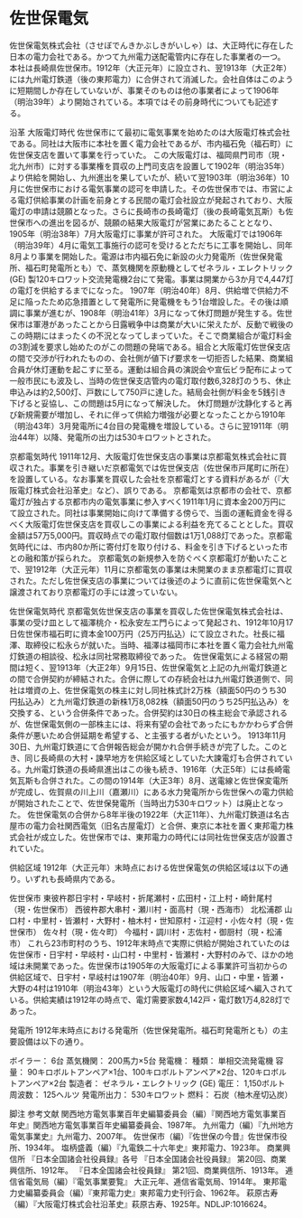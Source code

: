 # 佐世保電気

佐世保電気株式会社（させぼでんきかぶしきがいしゃ）は、大正時代に存在した日本の電力会社である。かつて九州電力送配電管内に存在した事業者の一つ。
本社は長崎県佐世保市。1912年（大正元年）に設立され、翌1913年（大正2年）には九州電灯鉄道（後の東邦電力）に合併されて消滅した。会社自体はこのように短期間しか存在していないが、事業そのものは他の事業者によって1906年（明治39年）より開始されている。本項ではその前身時代についても記述する。

沿革
大阪電灯時代
佐世保市にて最初に電気事業を始めたのは大阪電灯株式会社である。同社は大阪市に本社を置く電力会社であるが、市内福石免（福石町）に佐世保支店を置いて事業を行っていた。
この大阪電灯は、福岡県門司市（現・北九州市）に対する事業権を買収の上門司支店を設置して1902年（明治35年）より供給を開始し、九州進出を果していたが、続いて翌1903年（明治36年）10月に佐世保市における電気事業の認可を申請した。その佐世保市では、市営による電灯供給事業の計画を前身とする民間の電灯会社設立が発起されており、大阪電灯の申請は競願となった。さらに長崎市の長崎電灯（後の長崎電気瓦斯）も佐世保市への進出を図るが、競願の結果大阪電灯が営業にあたることとなり、1905年（明治38年）7月大阪電灯に事業が許可された。
大阪電灯では1906年（明治39年）4月に電気工事施行の認可を受けるとただちに工事を開始し、同年8月より事業を開始した。電源は市内福石免に新設の火力発電所（佐世保発電所、福石町発電所とも）で、蒸気機関を原動機としてゼネラル・エレクトリック (GE) 製120キロワット交流発電機2台にて発電。事業は開業から3か月で4,447灯の電灯を供給するまでになった。
1907年（明治40年）8月、供給増で供給力不足に陥ったため応急措置として発電所に発電機をもう1台増設した。その後は順調に事業が進むが、1908年（明治41年）3月になって休灯問題が発生する。佐世保市は軍港があったことから日露戦争中は商業が大いに栄えたが、反動で戦後のこの時期にはまったくの不況となってしまっていた。そこで商業組合が電灯料金の3割減を要求し始めたのがこの問題の発端である。組合と大阪電灯佐世保支店の間で交渉が行われたものの、会社側が値下げ要求を一切拒否した結果、商業組合員が休灯運動を起こすに至る。運動は組合員の演説会や宣伝ビラ配布によって一般市民にも波及し、当時の佐世保支店管内の電灯取付数6,328灯のうち、休止申込みは約2,500灯、戸数にして750戸に達した。結局会社側が料金を5銭引き下げると妥協し、この問題は5月になって解決した。
休灯問題が沈静化すると再び新規需要が増加し、それに伴って供給力増強が必要となったことから1910年（明治43年）3月発電所に4台目の発電機を増設している。さらに翌1911年（明治44年）以降、発電所の出力は530キロワットとされた。

京都電気時代
1911年12月、大阪電灯佐世保支店の事業は京都電気株式会社に買収された。事業を引き継いだ京都電気では佐世保支店（佐世保市戸尾町に所在）を設置している。なお事業を買収した会社を京都電灯とする資料があるが（『大阪電灯株式会社沿革史』など）、誤りである。
京都電気は京都市の会社で、京都電灯が独占する京都市内の電気事業に参入すべく1911年1月に資本金200万円にて設立された。同社は事業開始に向けて準備する傍らで、当面の運転資金を得るべく大阪電灯佐世保支店を買収しこの事業による利益を充てることとした。買収金額は57万5,000円。買収時点での電灯取付個数は1万1,088灯であった。京都電気時代には、市内80か所に寄付灯を取り付ける、料金を引き下げるといった市との融和策が採られた。
京都電気の新規参入を防ぐべく京都電灯が動いたことで、翌1912年（大正元年）11月に京都電気の事業は未開業のまま京都電灯に買収された。ただし佐世保支店の事業については後述のように直前に佐世保電気へと譲渡されており京都電灯の手には渡っていない。

佐世保電気時代
京都電気佐世保支店の事業を買収した佐世保電気株式会社は、事業の受け皿として福澤桃介・松永安左エ門らによって発起され、1912年10月17日佐世保市福石町に資本金100万円（25万円払込）にて設立された。社長に福澤、取締役に松永らが就いた。当時、福澤は福岡市に本社を置く電力会社九州電灯鉄道の相談役、松永は同社常務取締役であった。
佐世保電気による経営の期間は短く、翌1913年（大正2年）9月15日、佐世保電気と上記の九州電灯鉄道との間で合併契約が締結された。合併に際しての存続会社は九州電灯鉄道側で、同社は増資の上、佐世保電気の株主に対し同社株式計2万株（額面50円のうち30円払込み）と九州電灯鉄道の新株1万8,082株（額面50円のうち25円払込み）を交換する、という合併条件であった。合併契約は30日の株主総会で承認されるが、佐世保電気側の一部株主には、将来有望の会社であったにもかかわらず合併条件が悪いため合併延期を希望する、と主張する者がいたという。
1913年11月30日、九州電灯鉄道にて合併報告総会が開かれ合併手続きが完了した。このとき、同じ長崎県の大村・諫早地方を供給区域としていた大諫電灯も合併されている。九州電灯鉄道の長崎県進出はこの後も続き、1916年（大正5年）には長崎電気瓦斯も合併された。この間の1914年（大正3年）8月、送電線と佐世保変電所が完成し、佐賀県の川上川（嘉瀬川）にある水力発電所から佐世保への電力供給が開始されたことで、佐世保発電所（当時出力530キロワット）は廃止となった。
佐世保電気の合併から8年半後の1922年（大正11年）、九州電灯鉄道は名古屋市の電力会社関西電気（旧名古屋電灯）と合併、東京に本社を置く東邦電力株式会社が成立した。佐世保市では、東邦電力の時代には同社佐世保支店が設置されていた。

供給区域
1912年（大正元年）末時点における佐世保電気の供給区域は以下の通り。いずれも長崎県内である。

佐世保市
東彼杵郡日宇村・早岐村・折尾瀬村・広田村・江上村・崎針尾村（現・佐世保市）
西彼杵郡大串村・瀬川村・面高村（現・西海市）
北松浦郡
山口村・中里村・皆瀬村・大野村・柚木村・世知原村・江迎村・小佐々村（現・佐世保市）
佐々村（現・佐々町）
今福村・調川村・志佐村・御厨村（現・松浦市）
これら23市町村のうち、1912年末時点で実際に供給が開始されていたのは佐世保市・日宇村・早岐村・山口村・中里村・皆瀬村・大野村のみで、ほかの地域は未開業であった。佐世保市は1905年の大阪電灯による事業許可当初からの供給区域で、日宇村・早岐村は1907年（明治40年）9月、山口・中里・皆瀬・大野の4村は1910年（明治43年）という大阪電灯の時代に供給区域へ編入されている。供給実績は1912年の時点で、電灯需要家数4,142戸・電灯数1万4,828灯であった。

発電所
1912年末時点における発電所（佐世保発電所。福石町発電所とも）の主要設備は以下の通り。

ボイラー： 6台
蒸気機関： 200馬力×5台
発電機：
種類： 単相交流発電機
容量： 90キロボルトアンペア×1台、100キロボルトアンペア×2台、120キロボルトアンペア×2台
製造者： ゼネラル・エレクトリック (GE)
電圧： 1,150ボルト
周波数： 125ヘルツ
発電所出力： 530キロワット
燃料： 石炭（柚木産切込炭）

脚注
参考文献
関西地方電気事業百年史編纂委員会（編）『関西地方電気事業百年史』関西地方電気事業百年史編纂委員会、1987年。 
九州電力（編）『九州地方電気事業史』九州電力、2007年。 
佐世保市（編）『佐世保の今昔』佐世保市役所、1934年。 
塩柄盛義（編）『九電鉄二十六年史』東邦電力、1923年。 
商業興信所 『日本全国諸会社役員録』各号
『日本全国諸会社役員録』 第20回、商業興信所、1912年。 
『日本全国諸会社役員録』 第21回、商業興信所、1913年。 
逓信省電気局（編）『電気事業要覧』 大正元年、逓信省電気局、1914年。 
東邦電力史編纂委員会（編）『東邦電力史』東邦電力史刊行会、1962年。 
萩原古寿（編）『大阪電灯株式会社沿革史』萩原古寿、1925年。NDLJP:1016624。